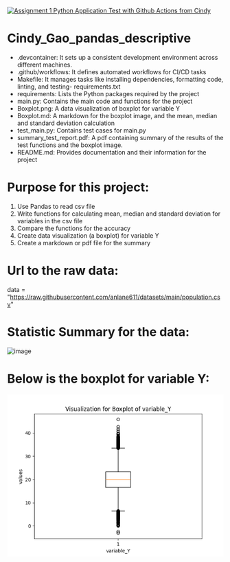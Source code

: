 [![Assignment 1 Python Application Test with Github Actions from Cindy](https://github.com/nogibjj/Cindy_Gao_pandas_descriptive/actions/workflows/actions.yml/badge.svg)](https://github.com/nogibjj/Cindy_Gao_pandas_descriptive/actions/workflows/actions.yml)
# Cindy_Gao_pandas_descriptive

- .devcontainer: It sets up a consistent development environment across different machines.
- .github/workflows: It defines automated workflows for CI/CD tasks
- Makefile: It manages tasks like installing dependencies, formatting code, linting, and testing- requirements.txt
- requirements: Lists the Python packages required by the project
- main.py: Contains the main code and functions for the project
- Boxplot.png: A data visualization of boxplot for variable Y
- Boxplot.md: A markdown for the boxplot image, and the mean, median and standard deviation calculation
- test_main.py: Contains test cases for main.py
- summary_test_report.pdf: A pdf containing summary of the results of the test functions and the boxplot image.
- README.md: Provides documentation and their information for the project


# Purpose for this project:
1. Use Pandas to read csv file
2. Write functions for calculating mean, median and standard deviation for variables in the csv file
3. Compare the functions for the accuracy
4. Create data visualization (a boxplot) for variable Y
5. Create a markdown or pdf file for the summary


# Url to the raw data:
data = "https://raw.githubusercontent.com/anlane611/datasets/main/population.csv"


# Statistic Summary for the data:
<img width="478" alt="image" src="https://github.com/user-attachments/assets/58819caf-97d1-443c-86f6-a6360bca79c5">



# Below is the boxplot for variable Y:
![Boxplot for Variable Y](boxplot.png)







